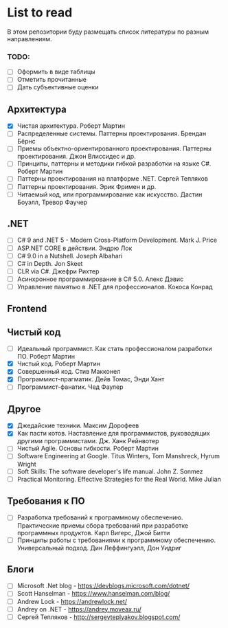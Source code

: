 # List to read
В этом репозитории буду размещать список литературы по разным направлениям.

### TODO:
- [ ] Оформить в виде таблицы
- [ ] Отметить прочитанные
- [ ] Дать субъективные оценки

## Архитектура
- [x] Чистая архитектура. Роберт Мартин
- [ ] Распределенные системы. Паттерны проектирования. Брендан Бёрнс
- [ ] Приемы объектно-ориентированного проектирования. Паттерны проектирования. Джон Влиссидес и др.
- [ ] Принципы, паттерны и методики гибкой разработки на языке C#. Роберт Мартин
- [ ] Паттерны проектирования на платформе .NET. Сергей Тепляков
- [ ] Паттерны проектирования. Эрик Фримен и др.
- [ ] Читаемый код, или программирование как искусство. Дастин Боуэлл, Тревор Фаучер

## .NET
- [ ] C# 9 and .NET 5 - Modern Cross-Platform Development. Mark J. Price
- [ ] ASP.NET CORE в действии. Эндрю Лок
- [ ] C# 9.0 in a Nutshell. Joseph Albahari
- [ ] C# in Depth. Jon Skeet
- [ ] CLR via C#. Джефри Рихтер
- [ ] Асинхронное программирование в C# 5.0. Алекс Дэвис
- [ ] Управление памятью в .NET для профессионалов. Кокоса Конрад

## Frontend

## Чистый код
- [ ] Идеальный программист. Как стать профессионалом разработки ПО. Роберт Мартин
- [x] Чистый код. Роберт Мартин
- [x] Совершенный код. Стив Макконел
- [x] Программист-прагматик. Дейв Томас, Энди Хант
- [ ] Программист-фанатик. Чед Фаулер

## Другое
- [x] Джедайские техники. Максим Дорофеев
- [x] Как пасти котов. Наставление для программистов, руководящих другими программистами. Дж. Ханк Рейнвотер
- [ ] Чистый Agile. Основы гибкости. Роберт Мартин
- [ ] Software Engineering at Google. Titus Winters, Tom Manshreck, Hyrum  Wright
- [ ] Soft Skills: The software developer's life manual. John Z. Sonmez
- [ ] Practical Monitoring. Effective Strategies for the Real World. Mike Julian

## Требования к ПО
- [ ] Разработка требований к программному обеспечению. Практические приемы сбора требований при разработке программных продуктов. Карл Вигерс, Джой Битти
- [ ] Принципы работы с требованиями к программному обеспечению. Универсальный подход. Дин Леффингуэлл, Дон Уидриг

## Блоги
- [ ] Microsoft .Net blog - https://devblogs.microsoft.com/dotnet/
- [ ] Scott Hanselman - https://www.hanselman.com/blog/
- [ ] Andrew Lock - https://andrewlock.net/
- [ ] Andrey on .NET - https://andrey.moveax.ru/
- [ ] Сергей Тепляков - http://sergeyteplyakov.blogspot.com/
